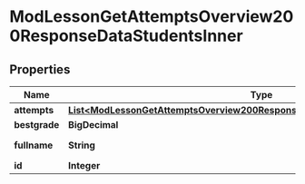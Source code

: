 

# ModLessonGetAttemptsOverview200ResponseDataStudentsInner


## Properties

| Name | Type | Description | Notes |
|------------ | ------------- | ------------- | -------------|
|**attempts** | [**List&lt;ModLessonGetAttemptsOverview200ResponseDataStudentsInnerAttemptsInner&gt;**](ModLessonGetAttemptsOverview200ResponseDataStudentsInnerAttemptsInner.md) |  |  [optional] |
|**bestgrade** | **BigDecimal** | Best grade. |  [optional] |
|**fullname** | **String** | User full name. |  [optional] |
|**id** | **Integer** | User id. |  [optional] |



